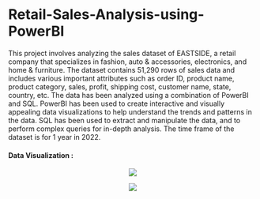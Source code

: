 # Retail-Sales-Analysis-using-PowerBI

This project involves analyzing the sales dataset of EASTSIDE, a retail company that specializes in fashion, auto & accessories, electronics, and home & furniture. The dataset contains 51,290 rows of sales data and includes various important attributes such as order ID, product name, product category, sales, profit, shipping cost, customer name, state, country, etc. The data has been analyzed using a combination of PowerBI and SQL. PowerBI has been used to create interactive and visually appealing data visualizations to help understand the trends and patterns in the data. SQL has been used to extract and manipulate the data, and to perform complex queries for in-depth analysis. The time frame of the dataset is for 1 year in 2022.


#### Data Visualization :

<p align="center"><img src='https://i.postimg.cc/qq1wxbmv/SS1.png'><p align="center">


<p align="center"><img src='https://i.postimg.cc/dQNGnys3/SS2.png'><p align="center">
